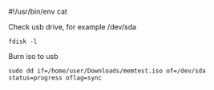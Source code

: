 #!/usr/bin/env cat

Check usb drive, for example /dev/sda
```
fdisk -l
```

Burn iso to usb
```
sudo dd if=/home/user/Downloads/memtest.iso of=/dev/sda status=progress oflag=sync
```